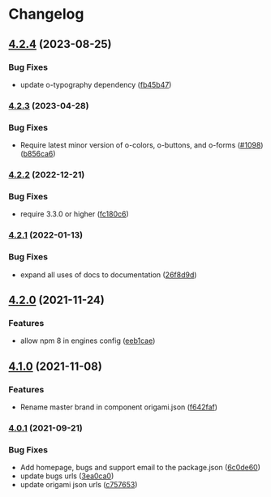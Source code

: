 # Changelog

## [4.2.4](https://github.com/Financial-Times/origami/compare/o-teaser-collection-v4.2.3...o-teaser-collection-v4.2.4) (2023-08-25)


### Bug Fixes

* update o-typography dependency  ([fb45b47](https://github.com/Financial-Times/origami/commit/fb45b47274241ea828f7dd50233441a76a215a51))

### [4.2.3](https://www.github.com/Financial-Times/origami/compare/o-teaser-collection-v4.2.2...o-teaser-collection-v4.2.3) (2023-04-28)


### Bug Fixes

* Require latest minor version of o-colors, o-buttons, and o-forms ([#1098](https://www.github.com/Financial-Times/origami/issues/1098)) ([b856ca6](https://www.github.com/Financial-Times/origami/commit/b856ca66c9ec555f3c70833ffa35cb05cd19841f))

### [4.2.2](https://www.github.com/Financial-Times/origami/compare/o-teaser-collection-v4.2.1...o-teaser-collection-v4.2.2) (2022-12-21)


### Bug Fixes

* require 3.3.0 or higher ([fc180c6](https://www.github.com/Financial-Times/origami/commit/fc180c619755daa1b7bfe65509f354cf0de113bf))

### [4.2.1](https://www.github.com/Financial-Times/origami/compare/o-teaser-collection-v4.2.0...o-teaser-collection-v4.2.1) (2022-01-13)


### Bug Fixes

* expand all uses of docs to documentation ([26f8d9d](https://www.github.com/Financial-Times/origami/commit/26f8d9d8cbbe3e78902d8c3951b37e08150a77bd))

## [4.2.0](https://www.github.com/Financial-Times/origami/compare/o-teaser-collection-v4.1.0...o-teaser-collection-v4.2.0) (2021-11-24)


### Features

* allow npm 8 in engines config ([eeb1cae](https://www.github.com/Financial-Times/origami/commit/eeb1cae6e7f0379e647f2b41240b1f294997d528))

## [4.1.0](https://www.github.com/Financial-Times/origami/compare/o-teaser-collection-v4.0.1...o-teaser-collection-v4.1.0) (2021-11-08)


### Features

* Rename master brand in component origami.json ([f642faf](https://www.github.com/Financial-Times/origami/commit/f642faf0574d84ea8185b56e6090c8015def27e6))

### [4.0.1](https://www.github.com/Financial-Times/origami/compare/o-teaser-collection-v4.0.0...o-teaser-collection-v4.0.1) (2021-09-21)


### Bug Fixes

* Add homepage, bugs and support email to the package.json ([6c0de60](https://www.github.com/Financial-Times/origami/commit/6c0de60ebd6e64c4dd16d000fcc6b79412ce30f4))
* update bugs urls ([3ea0ca0](https://www.github.com/Financial-Times/origami/commit/3ea0ca03bcb6e55142a77387ad0fff5ddf056d44))
* update origami json urls ([c757653](https://www.github.com/Financial-Times/origami/commit/c7576532b5a14f0462d5346dfb63238be025602e))

